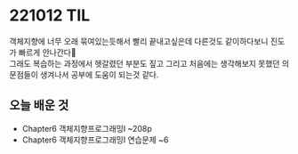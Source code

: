 # 221012 TIL
객체지향에 너무 오래 묶여있는듯해서 빨리 끝내고싶은데 다른것도 같이하다보니 진도가 빠르게 안나간다🤣<br/>
그래도 복습하는 과정에서 헷갈렸던 부분도 짚고 그리고 처음에는 생각해보지 못했던 의문점들이 생겨나서 공부에 도움이 되는것 같다.
<br/>

## 오늘 배운 것
- Chapter6 객체지향프로그래밍I ~208p
- Chapter6 객체지향프로그래밍I 연습문제 ~6
